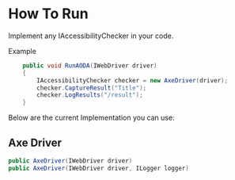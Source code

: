 # How To Run
Implement any IAccessibilityChecker in your code.

Example
```c#
    public void RunAODA(IWebDriver driver)
    {
        IAccessibilityChecker checker = new AxeDriver(driver);
        checker.CaptureResult("Title");
        checker.LogResults("/result");
    }
```

Below are the current Implementation you can use:
## Axe Driver
```c#
public AxeDriver(IWebDriver driver)
public AxeDriver(IWebDriver driver, ILogger logger)
```